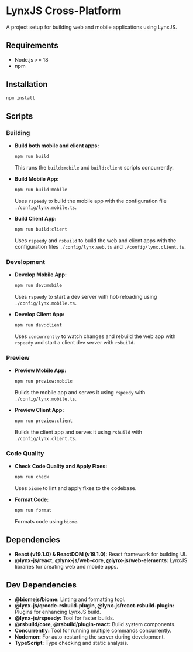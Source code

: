 # LynxJS Cross-Platform

A project setup for building web and mobile applications using LynxJS.

## Requirements

- Node.js >= 18
- npm

## Installation

```sh
npm install
```

## Scripts

### Building

- **Build both mobile and client apps:**

  ```sh
  npm run build
  ```

  This runs the `build:mobile` and `build:client` scripts concurrently.

- **Build Mobile App:**

  ```sh
  npm run build:mobile
  ```

  Uses `rspeedy` to build the mobile app with the configuration file `./config/lynx.mobile.ts`.

- **Build Client App:**

  ```sh
  npm run build:client
  ```

  Uses `rspeedy` and `rsbuild` to build the web and client apps with the configuration files `./config/lynx.web.ts` and `./config/lynx.client.ts`.

### Development

- **Develop Mobile App:**

  ```sh
  npm run dev:mobile
  ```

  Uses `rspeedy` to start a dev server with hot-reloading using `./config/lynx.mobile.ts`.

- **Develop Client App:**

  ```sh
  npm run dev:client
  ```

  Uses `concurrently` to watch changes and rebuild the web app with `rspeedy` and start a client dev server with `rsbuild`.

### Preview

- **Preview Mobile App:**

  ```sh
  npm run preview:mobile
  ```

  Builds the mobile app and serves it using `rspeedy` with `./config/lynx.mobile.ts`.

- **Preview Client App:**

  ```sh
  npm run preview:client
  ```

  Builds the client app and serves it using `rsbuild` with `./config/lynx.client.ts`.

### Code Quality

- **Check Code Quality and Apply Fixes:**

  ```sh
  npm run check
  ```

  Uses `biome` to lint and apply fixes to the codebase.

- **Format Code:**

  ```sh
  npm run format
  ```

  Formats code using `biome`.

## Dependencies

- **React (v19.1.0) & ReactDOM (v19.1.0):** React framework for building UI.
- **@lynx-js/react, @lynx-js/web-core, @lynx-js/web-elements:** LynxJS libraries for creating web and mobile apps.

## Dev Dependencies

- **@biomejs/biome:** Linting and formatting tool.
- **@lynx-js/qrcode-rsbuild-plugin, @lynx-js/react-rsbuild-plugin:** Plugins for enhancing LynxJS build.
- **@lynx-js/rspeedy:** Tool for faster builds.
- **@rsbuild/core, @rsbuild/plugin-react:** Build system components.
- **Concurrently:** Tool for running multiple commands concurrently.
- **Nodemon:** For auto-restarting the server during development.
- **TypeScript:** Type checking and static analysis.
